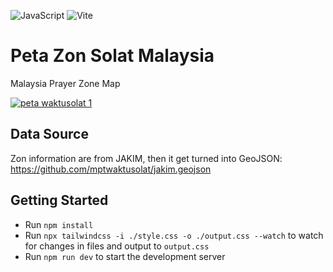 ![JavaScript](https://img.shields.io/badge/vanilla%20javascript-%23323330.svg?style=for-the-badge&logo=javascript&logoColor=%23F7DF1E)
![Vite](https://img.shields.io/badge/vite-%23646CFF.svg?style=for-the-badge&logo=vite&logoColor=white)

# Peta Zon Solat Malaysia
Malaysia Prayer Zone Map

[![peta waktusolat 1](https://github.com/mptwaktusolat/peta-solat/assets/60868965/62ed282f-dc5e-41d6-940e-31195873d2a5)](https://peta.waktusolat.app/)

## Data Source

Zon information are from JAKIM, then it get turned into GeoJSON: https://github.com/mptwaktusolat/jakim.geojson

## Getting Started

- Run `npm install`
- Run `npx tailwindcss -i ./style.css -o ./output.css --watch` to watch for changes in files and output to `output.css`
- Run `npm run dev` to start the development server

